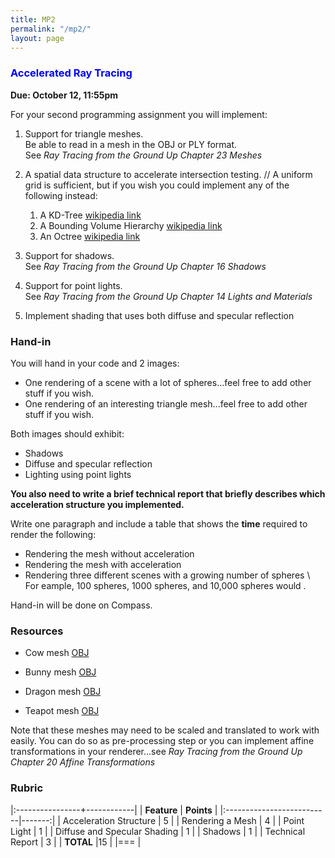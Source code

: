 ```yaml
---
title: MP2
permalink: "/mp2/"
layout: page
---
```


### <span style="color:blue"> Accelerated Ray Tracing </span>
**Due: October 12, 11:55pm**

For your second programming assignment you will implement:

1. Support for triangle meshes.  
Be able to read in a mesh in the OBJ or PLY format.  
See _Ray Tracing from the Ground Up Chapter 23 Meshes_
 
2. A spatial data structure to accelerate intersection testing. // 
   A uniform grid is sufficient, but if you wish you could implement any of the following instead:
   1. A KD-Tree [wikipedia link](https://en.wikipedia.org/wiki/K-d_tree)
   2. A Bounding Volume Hierarchy [wikipedia link](https://en.wikipedia.org/wiki/Bounding_volume_hierarchy)
   3. An Octree [wikipedia link](https://en.wikipedia.org/wiki/Octree)
 
3. Support for shadows.  
See _Ray Tracing from the Ground Up Chapter 16 Shadows_
 
4. Support for point lights.  
See _Ray Tracing from the Ground Up Chapter 14 Lights and Materials_
 
5. Implement shading that uses both diffuse and specular reflection
         

### Hand-in

You will hand in your code and 2 images:

+ One rendering of a scene with a lot of spheres...feel free to add other stuff if you wish.
+ One rendering of an interesting triangle mesh...feel free to add other stuff if you wish.

Both images should exhibit:
+ Shadows
+ Diffuse and specular reflection
+ Lighting using point lights

**You also need to write a brief technical report that briefly describes which acceleration structure you implemented.**

Write one paragraph and include a table that shows the **time** required to render the following:
+ Rendering the mesh without acceleration
+ Rendering the mesh with acceleration
+ Rendering three different scenes with a growing number of spheres \\
For eample, 100 spheres, 1000 spheres, and 10,000 spheres would .

Hand-in will be done on Compass.

### Resources

+ Cow mesh [OBJ](https://raw.githubusercontent.com/UIllinoisGraphics/CS296/master/Meshes/cow.obj)

+ Bunny mesh [OBJ](https://github.com/UIllinoisGraphics/CS296/blob/master/Meshes/bunny.obj?raw=true)

+ Dragon mesh [OBJ](https://raw.githubusercontent.com/UIllinoisGraphics/CS296/master/Meshes/dragon.obj)

+ Teapot mesh [OBJ](https://raw.githubusercontent.com/UIllinoisGraphics/CS296/master/Meshes/teapot.obj)

Note that these meshes may need to be scaled and translated to work with easily. You can do so as pre-processing step or you can implement affine transformations in your renderer...see _Ray Tracing from the Ground Up Chapter 20 Affine Transformations_

### Rubric

|:----------------+------------|
| **Feature**           | **Points** |
|:--------------------------|-------:|
| Acceleration Structure      | 5      |
| Rendering a Mesh    | 4      |
| Point Light | 1      |
| Diffuse and Specular Shading  | 1      |
| Shadows  | 1      |
| Technical Report    | 3      |
| **TOTAL**	                 |15        |
|===
| 

